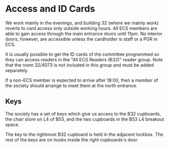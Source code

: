 # Access and ID Cards

We work mainly in the evenings, and building 32 (where we mainly work) reverts to card access only outside working hours. All ECS members are able to gain access through the main entrance doors until 11pm. No interior doors, however, are accessible unless the cardholder is staff or a PGR in ECS.

It is usually possible to get the ID cards of the committee programmed so they can access readers in the "All ECS Readers (B32)" reader group. Note that the room 32/4073 is not included in this group and must be added separately.

If a non-ECS member is expected to arrive after 18:00, then a member of the society should arrange to meet them at the north entrance.

## Keys

The society has a set of keys which give us access to the B32 cupboards, the chair store on L4 of B53, and the two cupboards in the B53 L4 breakout space.

The key to the rightmost B32 cupboard is held in the adjacent lockbox. The rest of the keys are on hooks inside the right cupboards's door.
